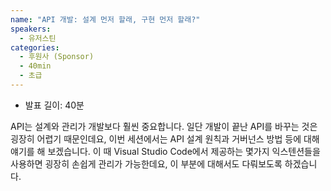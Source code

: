 ```yaml
---
name: "API 개발: 설계 먼저 할래, 구현 먼저 할래?"
speakers:
  - 유저스틴
categories:
  - 후원사 (Sponsor)
  - 40min
  - 초급
---
```


- 발표 길이: 40분

API는 설계와 관리가 개발보다 훨씬 중요합니다. 일단 개발이 끝난 API를 바꾸는 것은 굉장히 어렵기 때문인데요, 이번 세션에서는 API 설계 원칙과 거버넌스 방법 등에 대해 얘기를 해 보겠습니다. 이 때 Visual Studio Code에서 제공하는 몇가지 익스텐션들을 사용하면 굉장히 손쉽게 관리가 가능한데요, 이 부분에 대해서도 다뤄보도록 하겠습니다.
